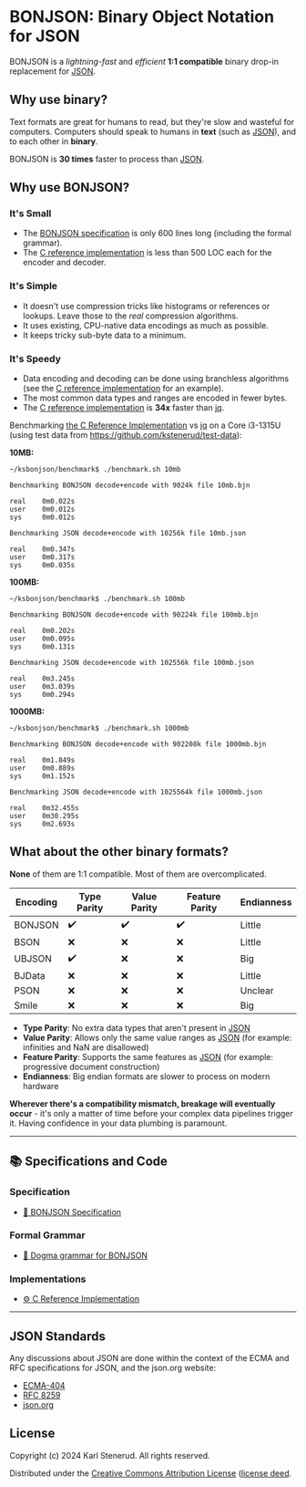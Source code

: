 BONJSON: Binary Object Notation for JSON
========================================

BONJSON is a _lightning-fast_ and _efficient_ **1:1 compatible** binary drop-in replacement for [JSON](#json-standards).


Why use binary?
---------------

Text formats are great for humans to read, but they're slow and wasteful for computers. Computers should speak to humans in **text** (such as [JSON](#json-standards)), and to each other in **binary**.

BONJSON is **30 times** faster to process than [JSON](#json-standards).


Why use BONJSON?
----------------

### It's Small

* The [BONJSON specification](bonjson.md) is only 600 lines long (including the formal grammar).
* The [C reference implementation](https://github.com/kstenerud/ksbonjson/tree/main/library/src) is less than 500 LOC each for the encoder and decoder.

### It's Simple

* It doesn't use compression tricks like histograms or references or lookups. Leave those to the _real_ compression algorithms.
* It uses existing, CPU-native data encodings as much as possible.
* It keeps tricky sub-byte data to a minimum.

### It's Speedy

* Data encoding and decoding can be done using branchless algorithms (see the [C reference implementation](https://github.com/kstenerud/ksbonjson) for an example).
* The most common data types and ranges are encoded in fewer bytes.
* The [C reference implementation](https://github.com/kstenerud/ksbonjson) is **34x** faster than [jq](https://github.com/jqlang/jq).

Benchmarking [the C Reference Implementation](https://github.com/kstenerud/ksbonjson) vs [jq](https://github.com/jqlang/jq) on a Core i3-1315U (using test data from https://github.com/kstenerud/test-data):

**10MB:**

```
~/ksbonjson/benchmark$ ./benchmark.sh 10mb

Benchmarking BONJSON decode+encode with 9024k file 10mb.bjn

real    0m0.022s
user    0m0.012s
sys     0m0.012s

Benchmarking JSON decode+encode with 10256k file 10mb.json

real    0m0.347s
user    0m0.317s
sys     0m0.035s
```

**100MB:**

```
~/ksbonjson/benchmark$ ./benchmark.sh 100mb

Benchmarking BONJSON decode+encode with 90224k file 100mb.bjn

real    0m0.202s
user    0m0.095s
sys     0m0.131s

Benchmarking JSON decode+encode with 102556k file 100mb.json

real    0m3.245s
user    0m3.039s
sys     0m0.294s
```

**1000MB:**

```
~/ksbonjson/benchmark$ ./benchmark.sh 1000mb

Benchmarking BONJSON decode+encode with 902208k file 1000mb.bjn

real    0m1.849s
user    0m0.889s
sys     0m1.152s

Benchmarking JSON decode+encode with 1025564k file 1000mb.json

real    0m32.455s
user    0m30.295s
sys     0m2.693s
```


What about the other binary formats?
------------------------------------

**None** of them are 1:1 compatible. Most of them are overcomplicated.

| Encoding | Type Parity | Value Parity | Feature Parity | Endianness |
| -------- | ----------- | ------------ | -------------- | ---------- |
| BONJSON  |      ✔️      |      ✔️       |        ✔️       |   Little   |
| BSON     |      ❌     |      ❌      |        ❌      |   Little   |
| UBJSON   |      ✔️      |      ❌      |        ❌      |   Big      |
| BJData   |      ❌      |      ❌      |        ❌      |   Little   |
| PSON     |      ❌     |      ❌      |        ❌      |   Unclear  |
| Smile    |      ❌     |      ❌      |        ❌      |   Big      |

* **Type Parity**: No extra data types that aren't present in [JSON](#json-standards)
* **Value Parity**: Allows only the same value ranges as [JSON](#json-standards) (for example: infinities and NaN are disallowed)
* **Feature Parity**: Supports the same features as [JSON](#json-standards) (for example: progressive document construction)
* **Endianness**: Big endian formats are slower to process on modern hardware

**Wherever there's a compatibility mismatch, breakage will eventually occur** - it's only a matter of time before your complex data pipelines trigger it. Having confidence in your data plumbing is paramount.


-------------------------------------------------------------------------------

📚 Specifications and Code
--------------------------

### Specification

 * [📖 BONJSON Specification](bonjson.md)

### Formal Grammar

 * [🔡 Dogma grammar for BONJSON](bonjson.dogma)

### Implementations

 * [⚙️ C Reference Implementation](https://github.com/kstenerud/ksbonjson)

-------------------------------------------------------------------------------


JSON Standards
--------------

Any discussions about JSON are done within the context of the ECMA and RFC specifications for JSON, and the json.org website:

 * [ECMA-404](https://ecma-international.org/publications-and-standards/standards/ecma-404/)
 * [RFC 8259](https://www.rfc-editor.org/info/rfc8259)
 * [json.org](https://www.json.org)



License
-------

Copyright (c) 2024 Karl Stenerud. All rights reserved.

Distributed under the [Creative Commons Attribution License](https://creativecommons.org/licenses/by/4.0/legalcode) ([license deed](https://creativecommons.org/licenses/by/4.0).
